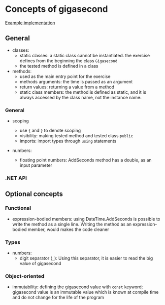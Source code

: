 # Concepts of gigasecond

[Example implementation](https://github.com/exercism/csharp/blob/master/exercises/gigasecond/Example.cs)

## General

- classes: 
    - static classes: a static class cannot be instantiated. the exercise defines from the beginning the class `Gigasecond`
    - the tested method is defined in a class
- methods: 
    - used as the main entry point for the exercise
    - methods arguments: the time is passed as an argument
    - return values: returning a value from a method
    - static class members: the method is defined as static, and it is always accessed by the class name, not the instance name.

### General
- scoping
    - use `{` and `}` to denote scoping
    - visibility: making tested method and tested class `public`
    - imports: import types through `using` statements

- numbers: 
    - floating point numbers: AddSeconds method has a double, as an input parameter 

### .NET API

## Optional concepts

### Functional
- expression-bodied members: using DateTime.AddSeconds is possible to write the method as a single line. Writing the method as an expression-bodied member, would makes the code cleaner 

### Types
- numbers: 
    - digit separator (`_`): Using this separator, it is easier to read the big value of gigasecond

### Object-oriented
- immutability: defining the gigasecond value with `const` keyword; gigasecond value is an immutable value which is known at compile time and do not change for the life of the program
